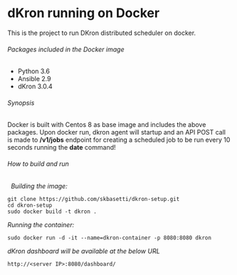 # dKron running on Docker

This is the project to run DKron distributed scheduler on docker.

###### Packages included in the Docker image
* Python 3.6
* Ansible 2.9
* dKron 3.0.4

###### Synopsis
Docker is built with Centos 8 as base image and includes the above packages. Upon docker run, dkron agent will startup and an API POST call is made to **/v1/jobs** endpoint for creating a scheduled job to be run every 10 seconds running the **date** command!

###### How to build and run
&nbsp;
*Building the image:*
```
git clone https://github.com/skbasetti/dkron-setup.git
cd dkron-setup
sudo docker build -t dkron .
```
*Running the container:*
```
sudo docker run -d -it --name=dkron-container -p 8080:8080 dkron
```
*dKron dashboard will be available at the below URL*
```
http://<server IP>:8080/dashboard/
```

